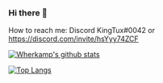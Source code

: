### Hi there 👋


How to reach me: Discord KingTux#0042 or https://discord.com/invite/hsYyy74ZCF 

[![Wherkamp's github stats](https://github-readme-stats.vercel.app/api?username=wyatt-herkamp)](https://github.com/anuraghazra/github-readme-stats)

[![Top Langs](https://github-readme-stats.vercel.app/api/top-langs/?username=wyatt-herkamp&langs_count=3)](https://github.com/anuraghazra/github-readme-stats)
